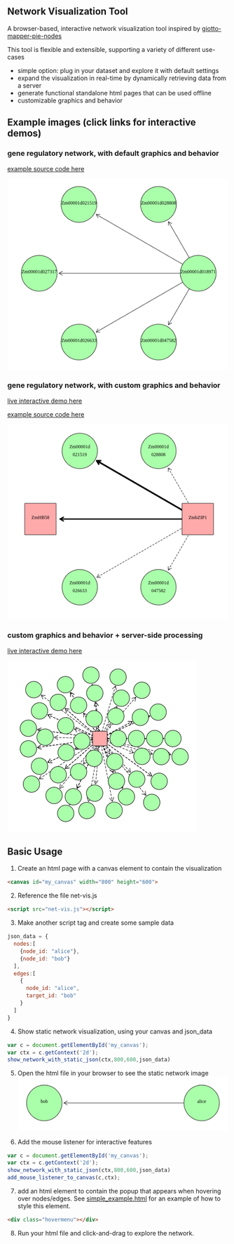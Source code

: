 ## Network Visualization Tool

A browser-based, interactive network visualization tool inspired by [giotto-mapper-pie-nodes](https://github.com/sperciva/giotto-mapper-pie-nodes)

This tool is flexible and extensible, supporting a variety of different use-cases
 - simple option: plug in your dataset and explore it with default settings
 - expand the visualization in real-time by dynamically retrieving data from a server
 - generate functional standalone html pages that can be used offline
 - customizable graphics and behavior


## Example images (click links for interactive demos)

### gene regulatory network, with default graphics and behavior

[example source code here](simple_example.html)

![default gene-reg network](readme_images/simple.png)

### gene regulatory network, with custom graphics and behavior

[live interactive demo here](https://grotewold-lab.github.io/network-visualization)

[example source code here](advanced_example.html)

![custom gene-reg network](readme_images/advanced.png)

### custom graphics and behavior + server-side processing

[live interactive demo here](https://eglab-dev.com/network)

![dynamic gene-reg network](readme_images/ajax.png)

## Basic Usage

1. Create an html page with a canvas element to contain the visualization

```html
<canvas id="my_canvas" width="800" height="600">
```

2. Reference the file net-vis.js 

```html
<script src="net-vis.js"></script>
```

3. Make another script tag and create some sample data

```js
json_data = {
  nodes:[
    {node_id: "alice"},
    {node_id: "bob"}
  ],
  edges:[
    {
      node_id: "alice",
      target_id: "bob"
    }
  ]
}
```

4. Show static network visualization, using your canvas and json_data

```js
var c = document.getElementById('my_canvas');
var ctx = c.getContext('2d');
show_network_with_static_json(ctx,800,600,json_data)
```

5. Open the html file in your browser to see the static network image
![simple network](readme_images/super-simple.png)

6. Add the mouse listener for interactive features

```js
var c = document.getElementById('my_canvas');
var ctx = c.getContext('2d');
show_network_with_static_json(ctx,800,600,json_data)
add_mouse_listener_to_canvas(c,ctx);
```

7. add an html element to contain the popup that appears when hovering over nodes/edges. See [simple_example.html](simple_example.html) for an example of how to style this element.
```html
<div class="hovermenu"></div>
```

8. Run your html file and click-and-drag to explore the network.




